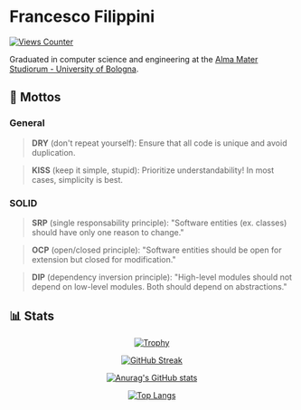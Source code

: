 # Francesco Filippini

[![Views Counter](https://komarev.com/ghpvc/?username=FrankFilippini&style=for-the-badge)](https://github.com/antonkomarev/github-profile-views-counter)

Graduated in computer science and engineering at the [Alma Mater Studiorum - University of Bologna](https://www.unibo.it/en).

## 📖 Mottos

### General

> **DRY** (don't repeat yourself):
> Ensure that all code is unique and avoid duplication.

> **KISS** (keep it simple, stupid):
> Prioritize understandability! In most cases, simplicity is best.

### SOLID

> **SRP** (single responsability principle):
> "Software entities (ex. classes) should have only one reason to change."

> **OCP** (open/closed principle):
> "Software entities should be open for extension but closed for modification."

> **DIP** (dependency inversion principle):
> "High-level modules should not depend on low-level modules. Both should depend on abstractions."

## 📊 Stats

<div align="center">

[![Trophy](https://github-profile-trophy.vercel.app/?username=FrankFilippini&theme=dracula&row=1)](https://github.com/ryo-ma/github-profile-trophy)

[![GitHub Streak](https://streak-stats.demolab.com/?user=FrankFilippini&theme=dracula&date_format=[Y.]n.j)](https://git.io/streak-stats)

[![Anurag's GitHub stats](https://github-readme-stats.vercel.app/api?username=FrankFilippini&show_icons=true&theme=dracula)](https://github.com/anuraghazra/github-readme-stats)

[![Top Langs](https://github-readme-stats.vercel.app/api/top-langs/?username=FrankFilippini&layout=compact&theme=dracula)](https://github.com/anuraghazra/github-readme-stats)

</div>
